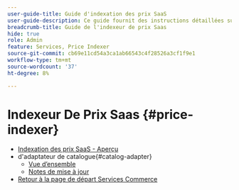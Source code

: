 ```yaml
---
user-guide-title: Guide d'indexation des prix SaaS
user-guide-description: Ce guide fournit des instructions détaillées sur l'utilisation de l'indexeur de prix SaaS.
breadcrumb-title: Guide de l'indexeur de prix Saas
hide: true
role: Admin
feature: Services, Price Indexer
source-git-commit: cb69e11cd54a3ca1ab66543c4f28526a3cf1f9e1
workflow-type: tm+mt
source-wordcount: '37'
ht-degree: 8%

---
```


# Indexeur De Prix Saas {#price-indexer}

- [Indexation des prix SaaS - Aperçu](price-indexing.md)
- d&#39;adaptateur de catalogue{#catalog-adapter}
   - [Vue d’ensemble](catalog-adapter.md)
   - [Notes de mise à jour](release-notes.md)
- [Retour à la page de départ Services Commerce](https://experienceleague.adobe.com/docs/commerce/user-guides/home.html?lang=fr)
